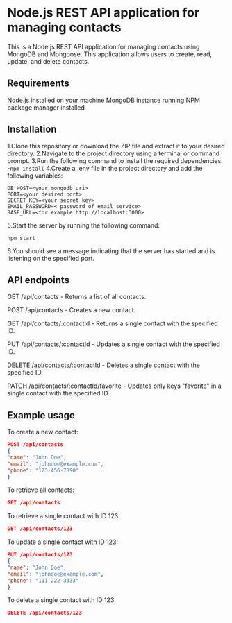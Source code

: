 # Node.js REST API application for managing contacts

This is a Node.js REST API application for managing contacts using MongoDB and Mongoose. This application allows users to create, read, update, and delete contacts.

## Requirements

Node.js installed on your machine
MongoDB instance running
NPM package manager installed

## Installation

1.Clone this repository or download the ZIP file and extract it to your desired directory.
2.Navigate to the project directory using a terminal or command prompt.
3.Run the following command to install the required dependencies: -`npm install`
4.Create a .env file in the project directory and add the following variables:

```env
DB_HOST=<your mongodb uri>
PORT=<your desired port>
SECRET_KEY=<your secret key>
EMAIL_PASSWORD=< password of email service>
BASE_URL=<for example http://localhost:3000>
```

5.Start the server by running the following command:

```env
npm start
```

6.You should see a message indicating that the server has started and is listening on the specified port.

## API endpoints

GET /api/contacts - Returns a list of all contacts.

POST /api/contacts - Creates a new contact.

GET /api/contacts/:contactId - Returns a single contact with the specified ID.

PUT /api/contacts/:contactId - Updates a single contact with the specified ID.

DELETE /api/contacts/:contactId - Deletes a single contact with the specified ID.

PATCH /api/contacts/:contactId/favorite - Updates only keys "favorite" in a single contact with the specified ID.

## Example usage

To create a new contact:

```json
POST /api/contacts
{
"name": "John Doe",
"email": "johndoe@example.com",
"phone": "123-456-7890"
}
```

To retrieve all contacts:

```json
GET /api/contacts
```

To retrieve a single contact with ID 123:

```json
GET /api/contacts/123
```

To update a single contact with ID 123:

```json
PUT /api/contacts/123
{
"name": "John Doe",
"email": "johndoe@example.com",
"phone": "111-222-3333"
}
```

To delete a single contact with ID 123:

```json
DELETE /api/contacts/123
```
